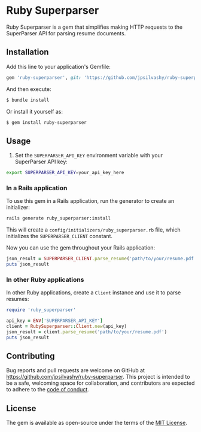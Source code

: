 # Ruby Superparser

Ruby Superparser is a gem that simplifies making HTTP requests to the SuperParser API for parsing resume documents.

## Installation

Add this line to your application's Gemfile:

```ruby
gem 'ruby-superparser', git: 'https://github.com/jpsilvashy/ruby-superparser.git'
```

And then execute:

```sh
$ bundle install
```

Or install it yourself as:

```sh
$ gem install ruby-superparser
```

## Usage

1. Set the `SUPERPARSER_API_KEY` environment variable with your SuperParser API key:

```sh
export SUPERPARSER_API_KEY=your_api_key_here
```

### In a Rails application

To use this gem in a Rails application, run the generator to create an initializer:

```sh
rails generate ruby_superparser:install
```

This will create a `config/initializers/ruby_superparser.rb` file, which initializes the `SUPERPARSER_CLIENT` constant.

Now you can use the gem throughout your Rails application:

```ruby
json_result = SUPERPARSER_CLIENT.parse_resume('path/to/your/resume.pdf')
puts json_result
```

### In other Ruby applications

In other Ruby applications, create a `Client` instance and use it to parse resumes:

```ruby
require 'ruby_superparser'

api_key = ENV['SUPERPARSER_API_KEY']
client = RubySuperparser::Client.new(api_key)
json_result = client.parse_resume('path/to/your/resume.pdf')
puts json_result
```

## Contributing

Bug reports and pull requests are welcome on GitHub at https://github.com/jpsilvashy/ruby-superparser. This project is intended to be a safe, welcoming space for collaboration, and contributors are expected to adhere to the [code of conduct](https://github.com/jpsilvashy/ruby-superparser/blob/main/CODE_OF_CONDUCT.md).

## License

The gem is available as open-source under the terms of the [MIT License](https://opensource.org/licenses/MIT).

